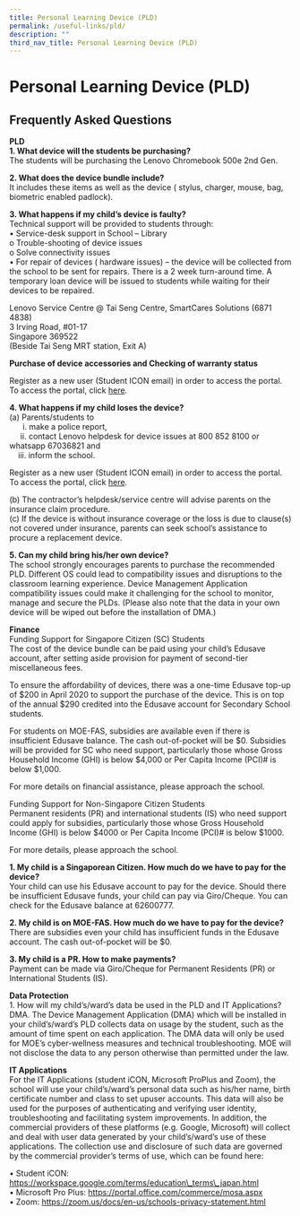 ```yaml
---
title: Personal Learning Device (PLD)
permalink: /useful-links/pld/
description: ""
third_nav_title: Personal Learning Device (PLD)
---
```

# Personal Learning Device (PLD)

Frequently Asked Questions
--------------------------

**PLD**  
**1\. What device will the students be purchasing?**  
The students will be purchasing the Lenovo Chromebook 500e 2nd Gen.

**2\. What does the device bundle include?**  
It includes these items as well as the device ( stylus, charger, mouse, bag, biometric enabled padlock).

**3\. What happens if my child’s device is faulty?**  
Technical support will be provided to students through:  
• Service-desk support in School – Library  
o Trouble-shooting of device issues  
o Solve connectivity issues  
• For repair of devices ( hardware issues) – the device will be collected from the school to be sent for repairs. There is a 2 week turn-around time. A temporary loan device will be issued to students while waiting for their devices to be repaired.

Lenovo Service Centre @ Tai Seng Centre, SmartCares Solutions (6871 4838)  
3 Irving Road, #01-17  
Singapore 369522  
(Beside Tai Seng MRT station, Exit A)

**Purchase of device accessories and Checking of warranty status**

Register as a new user (Student ICON email) in order to access the portal. To access the portal, click [here](https://www.asiapac.com.sg/pld-lenovo/account/login).

**4\. What happens if my child loses the device?**  
(a) Parents/students to  
      i. make a police report,  
     ii. contact Lenovo helpdesk for device issues at 800 852 8100 or whatsapp 67036821 and  
    iii. inform the school.

Register as a new user (Student ICON email) in order to access the portal. To access the portal, click [here](https://www.asiapac.com.sg/pld-lenovo/account/login).

(b) The contractor’s helpdesk/service centre will advise parents on the insurance claim procedure.  
(c) If the device is without insurance coverage or the loss is due to clause(s) not covered under insurance, parents can seek school’s assistance to procure a replacement device.

**5\. Can my child bring his/her own device?**  
The school strongly encourages parents to purchase the recommended PLD. Different OS could lead to compatibility issues and disruptions to the classroom learning experience. Device Management Application compatibility issues could make it challenging for the school to monitor, manage and secure the PLDs. (Please also note that the data in your own device will be wiped out before the installation of DMA.)

  
**Finance**  
Funding Support for Singapore Citizen (SC) Students  
The cost of the device bundle can be paid using your child’s Edusave account, after setting aside provision for payment of second-tier miscellaneous fees.

To ensure the affordability of devices, there was a one-time Edusave top-up of $200 in April 2020 to support the purchase of the device. This is on top of the annual $290 credited into the Edusave account for Secondary School students.

For students on MOE-FAS, subsidies are available even if there is insufficient Edusave balance. The cash out-of-pocket will be $0. Subsidies will be provided for SC who need support, particularly those whose Gross Household Income (GHI) is below $4,000 or Per Capita Income (PCI)# is below $1,000.

For more details on financial assistance, please approach the school.

Funding Support for Non-Singapore Citizen Students  
Permanent residents (PR) and international students (IS) who need support could apply for subsidies, particularly those whose Gross Household Income (GHI) is below $4000 or Per Capita Income (PCI)# is below $1000.

For more details, please approach the school.

**1\. My child is a Singaporean Citizen. How much do we have to pay for the device?**  
Your child can use his Edusave account to pay for the device. Should there be insufficient Edusave funds, your child can pay via Giro/Cheque. You can check for the Edusave balance at 62600777.

**2\. My child is on MOE-FAS. How much do we have to pay for the device?**  
There are subsidies even your child has insufficient funds in the Edusave account. The cash out-of-pocket will be $0.

**3\. My child is a PR. How to make payments?**  
Payment can be made via Giro/Cheque for Permanent Residents (PR) or International Students (IS).

**Data Protection**  
1\. How will my child’s/ward’s data be used in the PLD and IT Applications?  
DMA. The Device Management Application (DMA) which will be installed in your child’s/ward’s PLD collects data on usage by the student, such as the amount of time spent on each application. The DMA data will only be used for MOE’s cyber-wellness measures and technical troubleshooting. MOE will not disclose the data to any person otherwise than permitted under the law.

**IT Applications**  
For the IT Applications (student iCON, Microsoft ProPlus and Zoom), the school will use your child’s/ward’s personal data such as his/her name, birth certificate number and class to set upuser accounts. This data will also be used for the purposes of authenticating and verifying user identity, troubleshooting and facilitating system improvements. In addition, the commercial providers of these platforms (e.g. Google, Microsoft) will collect and deal with user data generated by your child’s/ward’s use of these applications. The collection use and disclosure of such data are governed by the commercial provider’s terms of use, which can be found here:

• Student iCON: https://workspace.google.com/terms/education\_terms\_japan.html  
• Microsoft Pro Plus: https://portal.office.com/commerce/mosa.aspx  
• Zoom: https://zoom.us/docs/en-us/schools-privacy-statement.html